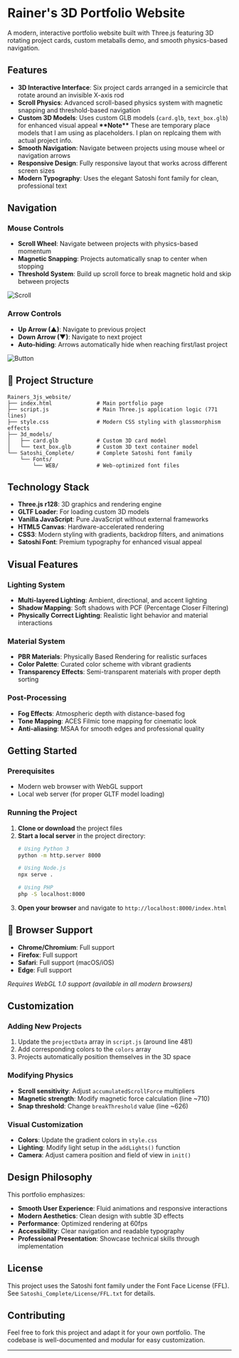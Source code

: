 # Rainer's 3D Portfolio Website

A modern, interactive portfolio website built with Three.js featuring 3D rotating project cards, custom metaballs demo, and smooth physics-based navigation.

## Features

- **3D Interactive Interface**: Six project cards arranged in a semicircle that rotate around an invisible X-axis rod
- **Scroll Physics**: Advanced scroll-based physics system with magnetic snapping and threshold-based navigation
- **Custom 3D Models**: Uses custom GLB models (`card.glb`, `text_box.glb`) for enhanced visual appeal **\*\*Note\*\*** These are temporary place models that I am using as placeholders. I plan on replcaing them with actual project info.
- **Smooth Navigation**: Navigate between projects using mouse wheel or navigation arrows
- **Responsive Design**: Fully responsive layout that works across different screen sizes
- **Modern Typography**: Uses the elegant Satoshi font family for clean, professional text

## Navigation

### Mouse Controls
- **Scroll Wheel**: Navigate between projects with physics-based momentum
- **Magnetic Snapping**: Projects automatically snap to center when stopping
- **Threshold System**: Build up scroll force to break magnetic hold and skip between projects

![Scroll](gifs/scroll.gif)


### Arrow Controls
- **Up Arrow (▲)**: Navigate to previous project
- **Down Arrow (▼)**: Navigate to next project
- **Auto-hiding**: Arrows automatically hide when reaching first/last project

![Button](gifs/buttons.gif)

## 📁 Project Structure

```
Rainers_3js_website/
├── index.html              # Main portfolio page
├── script.js               # Main Three.js application logic (771 lines)
├── style.css               # Modern CSS styling with glassmorphism effects
├── 3d_models/             
│   ├── card.glb            # Custom 3D card model
│   └── text_box.glb        # Custom 3D text container model
└── Satoshi_Complete/       # Complete Satoshi font family
    └── Fonts/
        └── WEB/            # Web-optimized font files
```

## Technology Stack

- **Three.js r128**: 3D graphics and rendering engine
- **GLTF Loader**: For loading custom 3D models
- **Vanilla JavaScript**: Pure JavaScript without external frameworks
- **HTML5 Canvas**: Hardware-accelerated rendering
- **CSS3**: Modern styling with gradients, backdrop filters, and animations
- **Satoshi Font**: Premium typography for enhanced visual appeal

## Visual Features

### Lighting System
- **Multi-layered Lighting**: Ambient, directional, and accent lighting
- **Shadow Mapping**: Soft shadows with PCF (Percentage Closer Filtering)
- **Physically Correct Lighting**: Realistic light behavior and material interactions

### Material System
- **PBR Materials**: Physically Based Rendering for realistic surfaces
- **Color Palette**: Curated color scheme with vibrant gradients
- **Transparency Effects**: Semi-transparent materials with proper depth sorting

### Post-Processing
- **Fog Effects**: Atmospheric depth with distance-based fog
- **Tone Mapping**: ACES Filmic tone mapping for cinematic look
- **Anti-aliasing**: MSAA for smooth edges and professional quality

## Getting Started

### Prerequisites
- Modern web browser with WebGL support
- Local web server (for proper GLTF model loading)

### Running the Project

1. **Clone or download** the project files
2. **Start a local server** in the project directory:
   ```bash
   # Using Python 3
   python -m http.server 8000
   
   # Using Node.js
   npx serve .
   
   # Using PHP
   php -S localhost:8000
   ```
3. **Open your browser** and navigate to `http://localhost:8000/index.html`

## 📱 Browser Support

- **Chrome/Chromium**: Full support
- **Firefox**: Full support  
- **Safari**: Full support (macOS/iOS)
- **Edge**: Full support

*Requires WebGL 1.0 support (available in all modern browsers)*

## Customization

### Adding New Projects
1. Update the `projectData` array in `script.js` (around line 481)
2. Add corresponding colors to the `colors` array
3. Projects automatically position themselves in the 3D space

### Modifying Physics
- **Scroll sensitivity**: Adjust `accumulatedScrollForce` multipliers
- **Magnetic strength**: Modify magnetic force calculation (line ~710)
- **Snap threshold**: Change `breakThreshold` value (line ~626)

### Visual Customization
- **Colors**: Update the gradient colors in `style.css`
- **Lighting**: Modify light setup in the `addLights()` function
- **Camera**: Adjust camera position and field of view in `init()`

## Design Philosophy

This portfolio emphasizes:
- **Smooth User Experience**: Fluid animations and responsive interactions
- **Modern Aesthetics**: Clean design with subtle 3D effects
- **Performance**: Optimized rendering at 60fps
- **Accessibility**: Clear navigation and readable typography
- **Professional Presentation**: Showcase technical skills through implementation

## License

This project uses the Satoshi font family under the Font Face License (FFL). See `Satoshi_Complete/License/FFL.txt` for details.

## Contributing

Feel free to fork this project and adapt it for your own portfolio. The codebase is well-documented and modular for easy customization.

---
